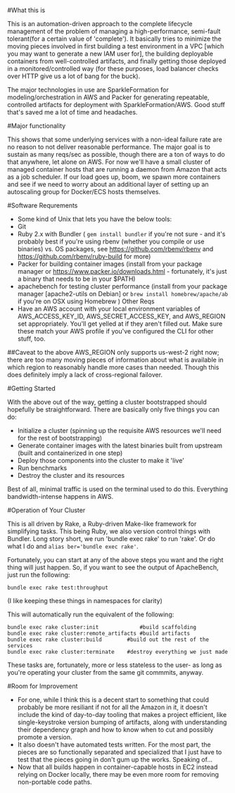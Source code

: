 #What this is

This is an automation-driven approach to the complete lifecycle management of the problem of managing a high-performance, semi-fault tolerant(for a certain value of 'complete'). It basically tries to minimize the moving pieces involved in first building a test environment in a VPC [which you may want to generate a new IAM user for], the building deployable containers from well-controlled artifacts, and finally getting those deployed in a monitored/controlled way (for these purposes, load balancer checks over HTTP give us a lot of bang for the buck).

The major technologies in use are SparkleFormation for modeling/orchestration in AWS and Packer for generating repeatable, controlled artifacts for deployment with SparkleFormation/AWS. Good stuff that's saved me a lot of time and headaches.

#Major functionality

This shows that some underlying services with a non-ideal failure rate are no reason to not deliver reasonable performance. The major goal is to sustain as many reqs/sec as possible, though there are a ton of ways to do that anywhere, let alone on AWS. For now we'll have a small cluster of managed container hosts that are running a daemon from Amazon that acts as a job scheduler. If our load goes up, boom, we spawn more containers and see if we need to worry about an additional layer of setting up an autoscaling group for Docker/ECS hosts themselves.

#Software Requrements

- Some kind of Unix that lets you have the below tools:
- Git
- Ruby 2.x with Bundler ( `gem install bundler` if you're not sure - and it's probably best if you're using rbenv (whether you compile or use binaries) vs. OS packages, see https://github.com/rbenv/rbenv and https://github.com/rbenv/ruby-build for more)
- Packer for building container images (install from your package manager or https://www.packer.io/downloads.html - fortunately, it's just a binary that needs to be in your $PATH)
- apachebench for testing cluster performance (install from your package manager [apache2-utils on Debian] or `brew install homebrew/apache/ab` if you're on OSX using Homebrew )
Other Reqs
- Have an AWS account with your local environment variables of AWS_ACCESS_KEY_ID, AWS_SECRET_ACCESS_KEY, and AWS_REGION set appropriately. You'll get yelled at if they aren't filled out. Make sure these match your AWS profile if you've configured the CLI for other stuff, too.

##Caveat to the above
AWS_REGION only supports us-west-2 right now; there are too many moving pieces of information about what is available in which region to reasonably handle more cases than needed. Though this does definitely imply a lack of cross-regional failover.

#Getting Started

With the above out of the way, getting a cluster bootstrapped should hopefully be straightforward. There are basically only five things you can do:

- Initialize a cluster (spinning up the requisite AWS resources we'll need for the rest of bootstrapping)
- Generate container images with the latest binaries built from upstream (built and containerized in one step)
- Deploy those components into the cluster to make it 'live'
- Run benchmarks
- Destroy the cluster and its resources

Best of all, minimal traffic is used on the terminal used to do this. Everything bandwidth-intense happens in AWS.

#Operation of Your Cluster

This is all driven by Rake, a Ruby-driven Make-like framework for simplifying tasks. This being Ruby, we also version control things with Bundler. Long story short, we run 'bundle exec rake' to run 'rake'. Or do what I do and `alias ber='bundle exec rake'`. 

Fortunately, you can start at any of the above steps you want and the right thing will just happen. So, if you want to see the output of ApacheBench, just run the following:

`bundle exec rake test:throughput`

(I like keeping these things in namespaces for clarity)

This will automatically run the equivalent of the following:
```
bundle exec rake cluster:init	          #build scaffolding
bundle exec rake cluster:remote_artifacts #build artifacts
bundle exec rake cluster:build		  #build out the rest of the services
bundle exec rake cluster:terminate	  #destroy everything we just made
``` 

These tasks are, fortunately, more or less stateless to the user- as long as you're operating your cluster from the same git commmits, anyway.

#Room for Improvement

- For one, while I think this is a decent start to something that could probably be more resiliant if not for all the Amazon in it, it doesn't include the kind of day-to-day tooling that makes a project efficient, like single-keystroke version bumping of artifacts, along with understanding their dependency graph and how to know when to cut and possibly promote a version.
- It also doesn't have automated tests written. For the most part, the pieces are so functionally separated and specialized that I just have to test that the pieces going in don't gum up the works. Speaking of...
- Now that all builds happen in container-capable hosts in EC2 instead relying on Docker locally, there may be even more room for removing non-portable code paths.
